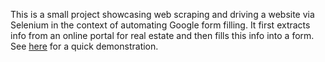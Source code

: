 This is a small project showcasing web scraping and driving a website via Selenium in the context of automating Google form filling. It first extracts info from an online portal for real estate and then fills this info into a form. See [here](https://youtu.be/BdPUj7b38fA) for a quick demonstration. 
